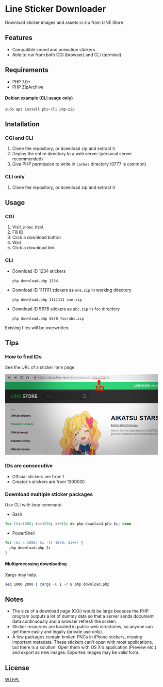 # Line Sticker Downloader

Download sticker images and assets in zip from LINE Store

## Features

- Compatible sound and animation stickers
- Able to run from both CGI (browser) and CLI (terminal)

## Requirements

- PHP 7.0+
- PHP ZipArchive

#### Debian example (CLI usage only)

`sudo apt install php-cli php-zip`

## Installation

### CGI and CLI

1. Clone the repository, or download zip and extract it
2. Deploy the entire directory to a web server (personal server recommended)
3. Give PHP permission to write in `caches` directory (0777 is common)

### CLI only

1. Clone the repository, or download zip and extract it

## Usage

### CGI

1. Visit `index.html`
2. Fill ID
3. Click a download button
4. Wait
5. Click a download link

### CLI

- Download ID 1234 stickers

  `php download.php 1234`
  
- Download ID 1111111 stickers as `one.zip` in working directory

  `php download.php 1111111 one.zip`

- Download ID 5678 stickers as `abc.zip` in `foo` directory

  `php download.php 5678 foo/abc.zip`

Existing files will be overwritten.

## Tips

### How to find IDs

See the URL of a sticker item page.

![Store](store_screen.png)

### IDs are consecutive

- Official stickers are from 1
- Creator's stickers are from 1000000

### Download multiple sticker packages

Use CLI with loop command.

- Bash

```bash
for ((i=1000; i<=1050; i++)); do php download.php $i; done
```

- PowerShell

```ps
for ($i = 1000; $i -lt 1050; $i++) {
  php download.php $i
}
```

#### Multiprocessing downloading

Xargs may help.

```sh
seq 1000 2000 | xargs -L 1 -P 8 php download.php
```

## Notes

- The size of a download page (CGI) would be large because the PHP program outputs a lot of dummy data so that a server sends document data continuously and a browser refresh the screen.
- Sticker resources are located in public web directories, so anyone can get them easily and legally (private use only).
- A few packages contain broken PNGs in iPhone stickers, missing important metadata. These stickers can't open with most applications, but there is a solution. Open them with OS X's application (Preview etc.) and export as new images. Exported images may be valid form.

## License

[WTFPL](LICENSE)
